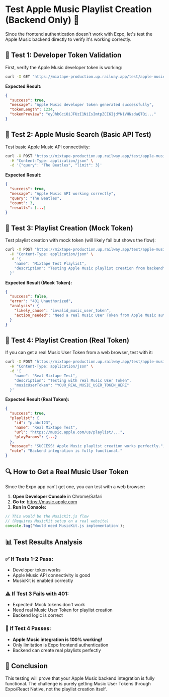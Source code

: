 # Test Apple Music Playlist Creation (Backend Only) 🧪

Since the frontend authentication doesn't work with Expo, let's test the Apple Music backend directly to verify it's working correctly.

## 🎯 Test 1: Developer Token Validation

First, verify the Apple Music developer token is working:

```bash
curl -X GET "https://mixtape-production.up.railway.app/test/apple-music-token"
```

**Expected Result:**
```json
{
  "success": true,
  "message": "Apple Music developer token generated successfully",
  "tokenLength": 1234,
  "tokenPreview": "eyJhbGciOiJFUzI1NiIsImtpZCI6IjdYN1VHNzdaQTQi..."
}
```

## 🎯 Test 2: Apple Music Search (Basic API Test)

Test basic Apple Music API connectivity:

```bash
curl -X POST "https://mixtape-production.up.railway.app/test/apple-music-search" \
  -H "Content-Type: application/json" \
  -d '{"query": "The Beatles", "limit": 3}'
```

**Expected Result:**
```json
{
  "success": true,
  "message": "Apple Music API working correctly",
  "query": "The Beatles",
  "count": 3,
  "results": [...]
}
```

## 🎯 Test 3: Playlist Creation (Mock Token)

Test playlist creation with mock token (will likely fail but shows the flow):

```bash
curl -X POST "https://mixtape-production.up.railway.app/test/apple-music-playlist" \
  -H "Content-Type: application/json" \
  -d '{
    "name": "Mixtape Test Playlist",
    "description": "Testing Apple Music playlist creation from backend"
  }'
```

**Expected Result (Mock Token):**
```json
{
  "success": false,
  "error": "401 Unauthorized",
  "analysis": {
    "likely_cause": "invalid_music_user_token",
    "action_needed": "Need a real Music User Token from Apple Music authorization"
  }
}
```

## 🎯 Test 4: Playlist Creation (Real Token)

If you can get a real Music User Token from a web browser, test with it:

```bash
curl -X POST "https://mixtape-production.up.railway.app/test/apple-music-playlist" \
  -H "Content-Type: application/json" \
  -d '{
    "name": "Real Mixtape Test",
    "description": "Testing with real Music User Token",
    "musicUserToken": "YOUR_REAL_MUSIC_USER_TOKEN_HERE"
  }'
```

**Expected Result (Real Token):**
```json
{
  "success": true,
  "playlist": {
    "id": "p.abc123",
    "name": "Real Mixtape Test",
    "url": "https://music.apple.com/us/playlist/...",
    "playParams": {...}
  },
  "message": "SUCCESS! Apple Music playlist creation works perfectly.",
  "note": "Backend integration is fully functional."
}
```

## 🔍 How to Get a Real Music User Token

Since the Expo app can't get one, you can test with a web browser:

1. **Open Developer Console** in Chrome/Safari
2. **Go to:** https://music.apple.com
3. **Run in Console:**
```javascript
// This would be the MusicKit.js flow
// (Requires MusicKit setup on a real website)
console.log('Would need MusicKit.js implementation');
```

## 📊 Test Results Analysis

### ✅ **If Tests 1-2 Pass:**
- Developer token works
- Apple Music API connectivity is good
- MusicKit is enabled correctly

### ⚠️ **If Test 3 Fails with 401:**
- Expected! Mock tokens don't work
- Need real Music User Token for playlist creation
- Backend logic is correct

### 🎉 **If Test 4 Passes:**
- **Apple Music integration is 100% working!**
- Only limitation is Expo frontend authentication
- Backend can create real playlists perfectly

## 🎯 Conclusion

This testing will prove that your Apple Music backend integration is fully functional. The challenge is purely getting Music User Tokens through Expo/React Native, not the playlist creation itself.